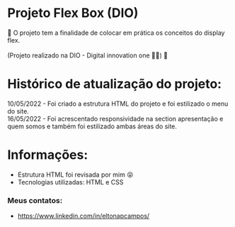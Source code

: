 # Projeto Flex Box (DIO)
🚀 O projeto tem a finalidade de colocar em prática os conceitos do display flex. <br><br>
(Projeto realizado na DIO - Digital innovation one 👨‍💻) 🚀

# Histórico de atualização do projeto:

10/05/2022 - Foi criado a estrutura HTML do projeto e foi estilizado o menu do site.<br>
16/05/2022 - Foi acrescentado responsividade na section apresentação e quem somos e também foi estilizado ambas áreas do site.


# Informações:

* Estrutura HTML foi revisada por mim 😝
* Tecnologias utilizadas: HTML e CSS
### Meus contatos: 
* https://www.linkedin.com/in/eltonapcampos/


